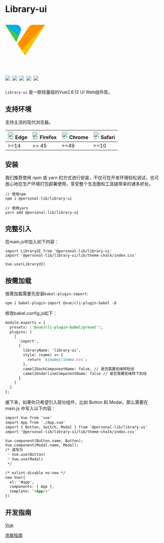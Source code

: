 <h1>
Library-ui
</h1>
<svg t="1585388193803" class="icon" viewBox="0 0 1325 1024" version="1.1" xmlns="http://www.w3.org/2000/svg" p-id="2694" width="128" height="128"><path d="M553.714266 853.732863c-45.796784-70.886962-91.420532-141.889281-137.563388-212.545528-5.24875-7.959643-0.8075-12.227857 2.710893-17.591964Q526.836053 461.518591 635.041049 299.268776c48.79607-73.021069 96.438568-146.849638 146.907316-218.601778C820.016221 26.5645 874.695505 0.090036 941.083538 0.090036h371.796058c3.345357 0 6.690714 0.288393 10.036071 0.461429-3.114643 11.535714-11.881785 19.610714-19.379999 27.628035-40.374999 43.54732-79.884819 88.248211-119.683031 132.660709Q1113.196389 239.398421 1042.482463 318.187346C1012.431928 351.92931 981.919965 385.036808 951.696395 418.605736Q893.556397 483.321091 835.35872 548.036445c-29.41607 32.876785-59.178212 65.522855-88.709639 98.053568q-46.142856 51.391605-92.285711 102.84089c-28.839285 32.184642-58.082319 63.965533-86.517854 96.265532-3.63375 4.0375-7.094464 9.459285-14.073571 8.363392" fill="#FE9100" p-id="2695"></path><path d="M553.714266 853.732863c25.263213-23.071428 45.739106-50.238034 69.214283-74.98214 22.552321-23.417499 43.316606-48.565355 65.003748-72.848033q60.735534-68.003033 121.644103-135.833031c28.493213-31.723213 57.332498-63.100355 85.825711-94.76589q62.465891-69.214283 124.758746-138.947673c28.493213-31.665535 57.332498-63.042676 85.825711-94.76589q61.023926-67.829998 121.701781-135.833031c20.533571-23.071428 41.355534-45.277677 61.946784-68.003033 11.535714-12.400892 22.263928-24.974821 33.395892-37.49107 5.133393 6.286964-1.730357 9.69-4.0375 13.208392q-94.189104 147.080352-189.012672 293.699276Q904.573004 657.625727 679.395869 1007.157858c-2.307143 3.63375-4.787321 7.209821-7.036786 10.901249-4.383571 7.382857-8.8825 8.248035-13.785178 0.461429L553.714266 853.732863" fill="#FEC300" p-id="2696"></path><path d="M4.498928 9.491643C-5.767857-1.582642 4.0375 0.090036 10.4975 0.090036H373.468737a152.271423 152.271423 0 0 1 142.985173 206.258564c-21.398749 57.678569-45.16232 114.953389-67.829997 172.401244-7.498214 0-12.170178-5.191071-17.303571-9.459285q-95.919461-80.749997-191.954279-160.923209Q130.468924 116.658425 21.168035 25.237892C15.342499 20.277536 10.728214 14.04825 4.498928 9.491643" fill="#00AEED" p-id="2697"></path><path d="M4.498928 9.491643c18.860892 8.940178 32.64607 24.513392 48.219284 37.548749q198.183564 165.537494 395.905701 331.709452l-78.442855 199.510172-43.085891-66.849462L10.958928 20.623607c-2.307143-3.576071-4.325893-7.440535-6.46-11.131964" fill="#41CB31" p-id="2698"></path></svg>
    <h1>
      <img src="https://travis-ci.com/library-ui/library-ui.svg?branch=master">
      <img src="https://codecov.io/gh/library-ui/library-ui/branch/master/graph/badge.svg">
      <img src="https://img.shields.io/badge/license-MIT-000000.svg">
      <img src="https://img.shields.io/badge/webpack-4-blue.svg">
      <img src="https://img.shields.io/badge/vue-2.6.12-green.svg">
  </h1>

`Library-ui` 是一款轻量级的Vue2.6.12 UI Web组件库。

## 支持环境

支持主流的现代浏览器。

|<img src="https://raw.githubusercontent.com/alrra/browser-logos/master/src/edge/edge_48x48.png" alt="IE / Edge" width="24px" height="24px" />Edge | <img src="https://raw.githubusercontent.com/alrra/browser-logos/master/src/firefox/firefox_48x48.png" alt="Firefox" width="24px" height="24px" />Firefox | <img src="https://raw.githubusercontent.com/alrra/browser-logos/master/src/chrome/chrome_48x48.png" alt="Chrome" width="24px" height="24px" />Chrome | <img src="https://raw.githubusercontent.com/alrra/browser-logos/master/src/safari/safari_48x48.png" alt="Safari" width="24px" height="24px" />Safari |
| :--- | :--- | :--- | :--- |
| >=14 | >= 45 | >=49 | >=10 |

## 安装

我们推荐使用 npm 或 yarn 的方式进行安装，不仅可在开发环境轻松调试，也可放心地在生产环境打包部署使用，享受整个生态圈和工具链带来的诸多好处。

```shell
// 使用npm
npm i @personal-lib/library-ui

// 使用yarn
yarn add @personal-lib/library-ui
```

## 完整引入

在main.js中加入如下内容：

```
import LibraryUI from '@personal-lib/library-ui'
import '@personal-lib/library-ui/lib/theme-chalk/index.css'

Vue.use(LibraryUI)
```

## 按需加载

按需加载需要先安装`babel-plugin-import`:

```markdown
npm i babel-plugin-import @vue/cli-plugin-babel -D
```

修改babel.config.js如下：

```markdown
module.exports = {
  presets: ['@vue/cli-plugin-babel/preset'],
  plugins: [
    [
      'import',
      {
        libraryName: 'library-ui',
        style: (name) => {
          return `${name}/index.css`;
        },
        camel2DashComponentName: false, // 是否需要驼峰转短线
        camel2UnderlineComponentName: false // 是否需要驼峰转下划线
      }
    ]
  ]
};
```

接下来，如果你只希望引入部分组件，比如 Button 和 Modal，那么需要在 main.js 中写入以下内容：

```markdown
import Vue from 'vue'
import App from './App.vue'
import { Button, Switch, Modal } from '@personal-lib/library-ui'
import '@personal-lib/library-ui/lib/theme-chalk/index.css'

Vue.component(Button.name, Button);
Vue.component(Modal.name, Modal);
/* 或写为
 * Vue.use(Button)
 * Vue.use(Modal)
 */

/* eslint-disable no-new */
new Vue({
  el: '#app',
  components: { App },
  template: '<App/>'
})
```

## 开发指南

 [Vue](https://cn.vuejs.org/index.html)

 [贡献指南](https://github.com/ninecat-ui/ninecat-ui/blob/master/.github/CONTRIBUTING.zh-CN.md)
